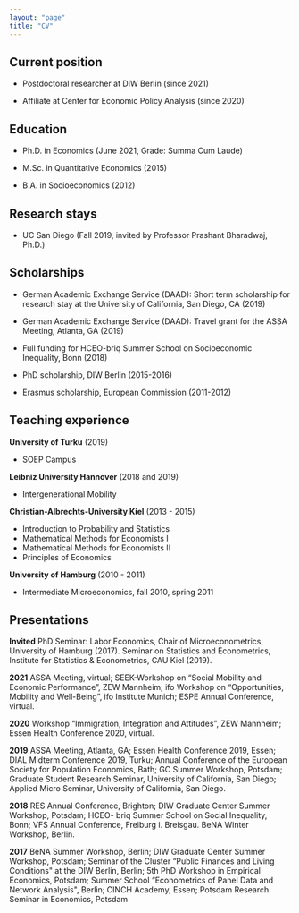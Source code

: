 ```yaml
---
layout: "page"
title: "CV"
---
```


## Current position

* Postdoctoral researcher at DIW Berlin (since 2021)

* Affiliate at Center for Economic Policy Analysis (since 2020)

## Education

* Ph.D. in Economics (June 2021, Grade: Summa Cum Laude)

* M.Sc. in Quantitative Economics (2015)

* B.A. in Socioeconomics (2012)

## Research stays

* UC San Diego (Fall 2019, invited by Professor Prashant Bharadwaj, Ph.D.)

## Scholarships

* German Academic Exchange Service (DAAD): Short term scholarship for research stay at the University
of California, San Diego, CA (2019)

* German Academic Exchange Service (DAAD): Travel grant for the ASSA Meeting, Atlanta, GA (2019)

* Full funding for HCEO-briq Summer School on Socioeconomic Inequality, Bonn (2018)

* PhD scholarship, DIW Berlin (2015-2016)

* Erasmus scholarship, European Commission (2011-2012)


## Teaching experience

**University of Turku** (2019)
* SOEP Campus

**Leibniz University Hannover** (2018 and 2019)
* Intergenerational Mobility

**Christian-Albrechts-University Kiel** (2013 - 2015)
* Introduction to Probability and Statistics
* Mathematical Methods for Economists I
* Mathematical Methods for Economists II
* Principles of Economics

**University of Hamburg** (2010 - 2011)
* Intermediate Microeconomics, fall 2010, spring 2011

## Presentations

**Invited** PhD Seminar: Labor Economics, Chair of Microeconometrics, University of Hamburg (2017).
Seminar on Statistics and Econometrics, Institute for Statistics & Econometrics, CAU Kiel (2019).

**2021** ASSA Meeting, virtual; SEEK-Workshop on “Social Mobility and Economic Performance”, ZEW
Mannheim; ifo Workshop on “Opportunities, Mobility and Well-Being”, ifo Institute Munich; ESPE
Annual Conference, virtual.

**2020** Workshop “Immigration, Integration and Attitudes”, ZEW Mannheim; Essen Health Conference
2020, virtual.

**2019** ASSA Meeting, Atlanta, GA; Essen Health Conference 2019, Essen; DIAL Midterm Conference
2019, Turku; Annual Conference of the European Society for Population Economics, Bath; GC Summer
Workshop, Potsdam; Graduate Student Research Seminar, University of California, San Diego; Applied
Micro Seminar, University of California, San Diego.

**2018** RES Annual Conference, Brighton; DIW Graduate Center Summer Workshop, Potsdam; HCEO-
briq Summer School on Social Inequality, Bonn; VFS Annual Conference, Freiburg i. Breisgau. BeNA
Winter Workshop, Berlin.

**2017** BeNA Summer Workshop, Berlin; DIW Graduate Center Summer Workshop, Potsdam; Seminar
of the Cluster “Public Finances and Living Conditions" at the DIW Berlin, Berlin; 5th PhD Workshop
in Empirical Economics, Potsdam; Summer School “Econometrics of Panel Data and Network Analysis",
Berlin; CINCH Academy, Essen; Potsdam Research Seminar in Economics, Potsdam
